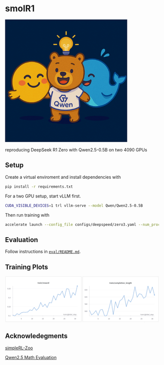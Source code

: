 # smolR1

<img src="assets/logo.png" width="400">


reproducing DeepSeek R1 Zero with Qwen2.5-0.5B on two 4090 GPUs


## Setup
Create a virtual enviroment and install dependencies with 
```bash
pip install -r requirements.txt
```


For a two GPU setup, start vLLM first.

```bash
CUDA_VISIBLE_DEVICES=1 trl vllm-serve --model Qwen/Qwen2.5-0.5B
```

Then run training with

```bash
accelerate launch --config_file configs/deepspeed/zero3.yaml --num_processes 1 train.py
```

## Evaluation
Follow instructions in [`eval/README.md`](eval/README.md).

## Training Plots
<img src="assets/plots.png" width="800">

## Acknowledegments

[simpleRL-Zoo](https://github.com/hkust-nlp/simpleRL-reason)

[Qwen2.5 Math Evaluation](https://github.com/QwenLM/Qwen2.5-Math)
